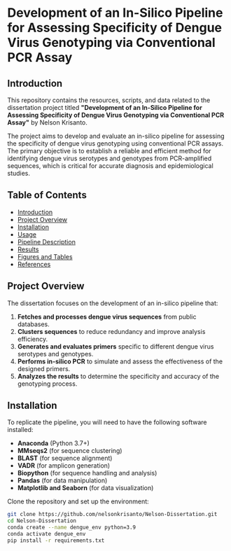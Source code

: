 # Development of an In-Silico Pipeline for Assessing Specificity of Dengue Virus Genotyping via Conventional PCR Assay

## Introduction

This repository contains the resources, scripts, and data related to the dissertation project titled **"Development of an In-Silico Pipeline for Assessing Specificity of Dengue Virus Genotyping via Conventional PCR Assay"** by Nelson Krisanto.

The project aims to develop and evaluate an in-silico pipeline for assessing the specificity of dengue virus genotyping using conventional PCR assays. The primary objective is to establish a reliable and efficient method for identifying dengue virus serotypes and genotypes from PCR-amplified sequences, which is critical for accurate diagnosis and epidemiological studies.

## Table of Contents

- [Introduction](#introduction)
- [Project Overview](#project-overview)
- [Installation](#installation)
- [Usage](#usage)
- [Pipeline Description](#pipeline-description)
- [Results](#results)
- [Figures and Tables](#figures-and-tables)
- [References](#references)

## Project Overview

The dissertation focuses on the development of an in-silico pipeline that:

1. **Fetches and processes dengue virus sequences** from public databases.
2. **Clusters sequences** to reduce redundancy and improve analysis efficiency.
3. **Generates and evaluates primers** specific to different dengue virus serotypes and genotypes.
4. **Performs in-silico PCR** to simulate and assess the effectiveness of the designed primers.
5. **Analyzes the results** to determine the specificity and accuracy of the genotyping process.

## Installation

To replicate the pipeline, you will need to have the following software installed:

- **Anaconda** (Python 3.7+)
- **MMseqs2** (for sequence clustering)
- **BLAST** (for sequence alignment)
- **VADR** (for amplicon generation)
- **Biopython** (for sequence handling and analysis)
- **Pandas** (for data manipulation)
- **Matplotlib and Seaborn** (for data visualization)

Clone the repository and set up the environment:

```bash
git clone https://github.com/nelsonkrisanto/Nelson-Dissertation.git
cd Nelson-Dissertation
conda create --name dengue_env python=3.9
conda activate dengue_env
pip install -r requirements.txt
